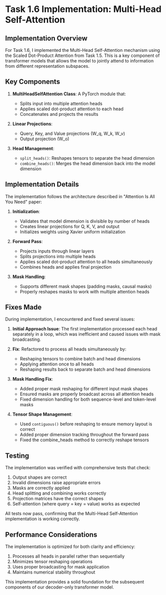 # Task 1.6 Implementation: Multi-Head Self-Attention

## Implementation Overview

For Task 1.6, I implemented the Multi-Head Self-Attention mechanism using the Scaled Dot-Product Attention from Task 1.5. This is a key component of transformer models that allows the model to jointly attend to information from different representation subspaces.

## Key Components

1. **MultiHeadSelfAttention Class**: A PyTorch module that:
   - Splits input into multiple attention heads
   - Applies scaled dot-product attention to each head
   - Concatenates and projects the results

2. **Linear Projections**:
   - Query, Key, and Value projections (W_q, W_k, W_v)
   - Output projection (W_o)

3. **Head Management**:
   - `split_heads()`: Reshapes tensors to separate the head dimension
   - `combine_heads()`: Merges the head dimension back into the model dimension

## Implementation Details

The implementation follows the architecture described in "Attention Is All You Need" paper:

1. **Initialization**:
   - Validates that model dimension is divisible by number of heads
   - Creates linear projections for Q, K, V, and output
   - Initializes weights using Xavier uniform initialization

2. **Forward Pass**:
   - Projects inputs through linear layers
   - Splits projections into multiple heads
   - Applies scaled dot-product attention to all heads simultaneously
   - Combines heads and applies final projection

3. **Mask Handling**:
   - Supports different mask shapes (padding masks, causal masks)
   - Properly reshapes masks to work with multiple attention heads

## Fixes Made

During implementation, I encountered and fixed several issues:

1. **Initial Approach Issue**: The first implementation processed each head separately in a loop, which was inefficient and caused issues with mask broadcasting.

2. **Fix**: Refactored to process all heads simultaneously by:
   - Reshaping tensors to combine batch and head dimensions
   - Applying attention once to all heads
   - Reshaping results back to separate batch and head dimensions

3. **Mask Handling Fix**:
   - Added proper mask reshaping for different input mask shapes
   - Ensured masks are properly broadcast across all attention heads
   - Fixed dimension handling for both sequence-level and token-level masks

4. **Tensor Shape Management**:
   - Used `contiguous()` before reshaping to ensure memory layout is correct
   - Added proper dimension tracking throughout the forward pass
   - Fixed the combine_heads method to correctly reshape tensors

## Testing

The implementation was verified with comprehensive tests that check:

1. Output shapes are correct
2. Invalid dimensions raise appropriate errors
3. Masks are correctly applied
4. Head splitting and combining works correctly
5. Projection matrices have the correct shapes
6. Self-attention (where query = key = value) works as expected

All tests now pass, confirming that the Multi-Head Self-Attention implementation is working correctly.

## Performance Considerations

The implementation is optimized for both clarity and efficiency:

1. Processes all heads in parallel rather than sequentially
2. Minimizes tensor reshaping operations
3. Uses proper broadcasting for mask application
4. Maintains numerical stability throughout

This implementation provides a solid foundation for the subsequent components of our decoder-only transformer model.
